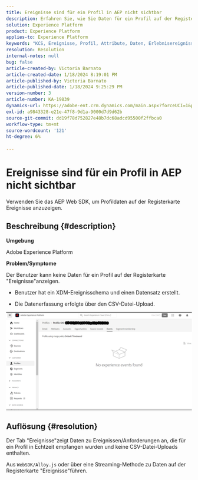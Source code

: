 ```yaml
---
title: Ereignisse sind für ein Profil in AEP nicht sichtbar
description: Erfahren Sie, wie Sie Daten für ein Profil auf der Registerkarte Ereignisse in AEP anzeigen können.
solution: Experience Platform
product: Experience Platform
applies-to: Experience Platform
keywords: "KCS, Ereignisse, Profil, Attribute, Daten, Erlebnisereignisschema, "
resolution: Resolution
internal-notes: null
bug: false
article-created-by: Victoria Barnato
article-created-date: 1/18/2024 8:19:01 PM
article-published-by: Victoria Barnato
article-published-date: 1/18/2024 9:25:29 PM
version-number: 3
article-number: KA-19839
dynamics-url: https://adobe-ent.crm.dynamics.com/main.aspx?forceUCI=1&pagetype=entityrecord&etn=knowledgearticle&id=480094ce-3eb6-ee11-a569-6045bd006b25
exl-id: a9843328-e21e-47f8-9d1a-9000d7d9d62b
source-git-commit: dd19f78d752827e48b7dc68adcd95500f2ffbca0
workflow-type: tm+mt
source-wordcount: '121'
ht-degree: 6%

---
```


# Ereignisse sind für ein Profil in AEP nicht sichtbar


Verwenden Sie das AEP Web SDK, um Profildaten auf der Registerkarte Ereignisse anzuzeigen.



## Beschreibung {#description}


<b>Umgebung</b>

Adobe Experience Platform

<b>Problem/Symptome</b>

Der Benutzer kann keine Daten für ein Profil auf der Registerkarte &quot;Ereignisse&quot;anzeigen.



- Benutzer hat ein XDM-Ereignisschema und einen Datensatz erstellt.

- Die Datenerfassung erfolgte über den CSV-Datei-Upload.



![](assets/___490094ce-3eb6-ee11-a569-6045bd006b25___.png)


## Auflösung {#resolution}


Der Tab &quot;Ereignisse&quot;zeigt Daten zu Ereignissen/Anforderungen an, die für ein Profil in Echtzeit empfangen wurden und keine CSV-Datei-Uploads enthalten.

Aus `WebSDK/Alloy.js` oder über eine Streaming-Methode zu Daten auf der Registerkarte &quot;Ereignisse&quot;führen.

